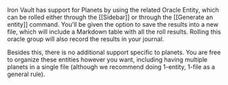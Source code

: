 Iron Vault has support for Planets by using the related Oracle Entity, which can be rolled either through the [[Sidebar]] or through the [[Generate an entity]] command. You'll be given the option to save the results into a new file, which will include a Markdown table with all the roll results. Rolling this oracle group will also record the results in your journal.

Besides this, there is no additional support specific to planets. You are free to organize these entities however you want, including having multiple planets in a single file (although we recommend doing 1-entity, 1-file as a general rule).